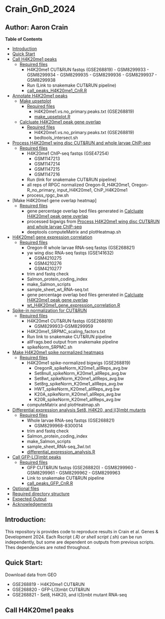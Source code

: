 # Crain_GnD_2024
## Author: Aaron Crain

**Table of Contents**
- [Introduction](#introduction)
- [Quick Start](#quick-start)
- [Call H4K20me1 peaks](#call-H4K20me1-peaks)
    - [Required files](#required-files)
        - H4K20me1 CUT&RUN fastqs (GSE268819)
              - GSM8299933
              - GSM8299934
              - GSM8299935
              - GSM8299936
              - GSM8299937
              - GSM8299938
        - Run (Link to snakemake CUT&RUN pipeline)
        - [call_peaks_H4K20me1_CnR.R](#call_peaks_H4K20me1_CnR.R)
- [Annotate H4K20me1 peaks](#annotate_H4K20me1_peaks)
    - [Make upsetplot](#make_upset_plot)
        - [Required files](#required-files)
            - H4K20me1.vs.no_primary.peaks.txt (GSE268819)
            - [make_upsetplot.R](#make_upset_plot.R)
    - [Calcluate H4K20me1 peak gene overlap](#calculate_H4K20me1_peak_gene_overlap)
        - [Required files](#required-files)
            - H4K20me1.vs.no_primary.peaks.txt (GSE268819)
            - bedtools_intersect.sh
- [Process H4K20me1 wing disc CUT&RUN and whole larvae ChIP-seq](#Process_H4K20me1_wing_disc_CUT&RUN_and_whole_larvae_ChIP-seq)
    - [Required files](#required-files)
        - H4K20me1 ChIP-seq fastqs (GSE47254)
            - GSM1147213
            - GSM1147214
            - GSM1147215
            - GSM1147216
        - Run (link for snakemake CUT&RUN pipeline)
        - all reps of RPGC normalized Oregon-R_H4K20me1, Oregon-R_no_primary, input_H4K20me1, ChiP_H4K20me1
        - process_rpgc_bw.sh
- [Make H4K20me1 gene overlap heatmap]
    - [Required files](#required-files)
        - gene percentage overlap bed files generated in [Calcluate H4K20me1 peak gene overlap](#calculate_H4K20me1_peak_gene_overlap)
        - processed bigwigs from [Process H4K20me1 wing disc CUT&RUN and whole larvae ChIP-seq](#Process_H4K20me1_wing_disc_CUT&RUN_and_whole_larvae_ChIP-seq)
        - deeptools computeMatrix and plotHeatmap.sh
- [H4K20me1 gene expression correlation](#H4K20me1_gene_expression_correlation)
    - [Required files](#required-files)
        - Oregon-R whole larvae RNA-seq fastqs (GSE268821)
        - yw wing disc RNA-seq fastqs (GSE141632)
            - GSM4210275
            - GSM4210276
            - GSM4210277
        - trim and fastq check
        - Salmon_protein_coding_index
        - make_Salmon_scripts
        - sample_sheet_wt_RNA-seq.txt
        - gene percentage overlap bed files generated in [Calcluate H4K20me1 peak gene overlap](#calculate_H4K20me1_peak_gene_overlap)
        - [wt_H4K20me1_gene_expression_correlation.R](#wt_H4K20me1_gene_expression_correlation.R)
- [Spike-in normalization for CUT&RUN](#Spike-in_normalization_for_CUT&RUN)
    - [Required files](#required-files)
        - H4K20me1 CUT&RUN fastqs (GSE268819)
            - GSM8299933-GSM8299959
        - H4K20me1_SRPMC_scaling_factors.txt
        - Run link to snakemake CUT&RUN pipeline
        - allFrags.bed output from snakemake pipeline
        - spikeNorm_SRPMC.sh
- [Make H4K20me1 spike normalized heatmaps](Make_H4K20me1_spike_normalized_heatmaps)
    - [Required files](#required-files)
        - H4K20me1 spike-normalized bigwigs (GSE268819)
            - OregonR_spikeNorm_K20me1_allReps_avg.bw
            - Set8null_spikeNorm_K20me1_allReps_avg.bw
            - Set8wt_spikeNorm_K20me1_allReps_avg.bw
            - Set8rg_spikeNorm_K20me1_allReps_avg.bw
            - HWT_spikeNorm_K20me1_allReps_avg.bw
            - K20A_spikeNorm_K20me1_allReps_avg.bw
            - K20R_spikeNorm_K20me1_allReps_avg.bw
        - computeMatrix and plotHeatmap.sh
- [Differential expression analysis Set8, H4K20, and l(3)mbt mutants](#differential_expression_analysis)
    - [Required files](#required-files)
        - Whole larvae RNA-seq fastqs (GSE268821)
            - GSM8299968-8300014
        - trim and fastq check
        - Salmon_protein_coding_index
        - make_Salmon_scripts
        - sample_sheet_RNA-seq_3wl.txt
        - [differential_expression_analysis.R](#differential_expression_analysis.R)
- [Call GFP-L(3)mbt peaks](#call-H4K20me1-peaks)
    - [Required files](#required-files)
        - GFP CUT&RUN fastqs (GSE268820)
              - GSM8299960
              - GSM8299961
              - GSM8299962
              - GSM8299963
        - Link to snakemake CUT&RUN pipeline
        - [call_peaks_GFP_CnR.R](#call_peaks_GFP_CnR.R)
- [Optional files](#optional-files)
- [Required directory structure](#required-directory-structure)
- [Expected Output](#expected-output)
- [Acknowledgements](#acknowledgements)

## Introduction:
This repository is provides code to reproduce results in Crain et al. Genes & Development 2024. 
Each Rscript (*.R) or shell script (*.sh) can be run independently, but some are dependent on outputs from previous scripts. Thes dependencies are noted throughout.

## Quick Start:
Download data from GEO
- GSE268819 - H4K20me1 CUT&RUN
- GSE268820 - GFP-L(3)mbt CUT&RUN
- GSE268821 - Set8, H4K20, and l(3)mbt mutant RNA-seq

## Call H4K20me1 peaks



